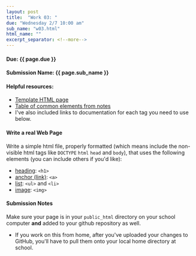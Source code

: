 ```yaml
---
layout: post
title:  "Work 03: "
due: "Wednesday 2/7 10:00 am"
sub_name: "w03.html"
html_name: ""
excerpt_separator: <!--more-->
---
```


#### Due: {{ page.due }}
#### Submission Name: {{ page.sub_name }}
<!--
#### Stuy server link: http://homer.stuy.edu/~YOUR_USERNAME/{{ page.sub_name }}
-->

#### Helpful resources:
- [Template HTML page](https://github.com/mks22-dw/dwsource/blob/main/html/template.html)
- [Table of common elements from notes](https://www.stuycs.org/dwlessons/fcs/selector_view.html?slides=05_html.md#22)
- I've also included links to documentation for each tag you need to use below.


#### Write a real Web Page
Write a simple html file, properly formatted (which means include the non-visible html tags like `DOCTYPE` `html`  `head` and `body`), that uses the following elements (you can include others if you'd like):
 * [heading](https://developer.mozilla.org/en-US/docs/Web/HTML/Element/Heading_Elements): `<h1>`
 * [anchor (link)](https://developer.mozilla.org/en-US/docs/Web/HTML/Element/a): `<a>`
 * [list](https://developer.mozilla.org/en-US/docs/Web/HTML/Element/ul): `<ul>` and `<li>`
 * [image](https://developer.mozilla.org/en-US/docs/Web/HTML/Element/img): `<img>`

#### Submission Notes
Make sure your page is in your `public_html` directory on your school computer __and__ added to your github repository as well.
- If you work on this from home, after you've uploaded your changes to GitHub, you'll have to pull them onto your local home directory at school.
